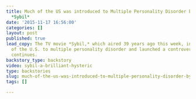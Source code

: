 ```yaml
---
title: Much of the US was introduced to Multiple Personality Disorder by the TV movie,
  *Sybil*
date: '2015-11-17 16:56:00'
categories: []
layout: post
published: true
lead_copy: The TV movie *Sybil,* which aired 39 years ago this week, introduced much
  of the U.S. to multiple personality disorder and launched a controversy that still
  continues.
backstory_type: backstory
video: sybil-a-brilliant-hysteric
type: backstories
slug: much-of-the-us-was-introduced-to-multiple-personality-disorder-by-the-tv-movie-sybil
tags: []

---
```

